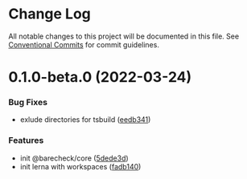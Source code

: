 # Change Log

All notable changes to this project will be documented in this file.
See [Conventional Commits](https://conventionalcommits.org) for commit guidelines.

# 0.1.0-beta.0 (2022-03-24)


### Bug Fixes

* exlude directories for tsbuild ([eedb341](https://github.com/barecheck/barecheck/commit/eedb3418be8d170c62f291cb694935f82d9b84db))


### Features

* init @barecheck/core ([5dede3d](https://github.com/barecheck/barecheck/commit/5dede3ddfb853c312a211d6d56919468924447d7))
* init lerna with workspaces ([fadb140](https://github.com/barecheck/barecheck/commit/fadb140cfa5c64f5fff05a241b8af993f84e1d1a))

